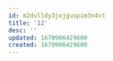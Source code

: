 ```yaml
---
id: m2dvlldy3jojguspim3n4st
title: '12'
desc: ''
updated: 1670906429600
created: 1670906429600
---
```

